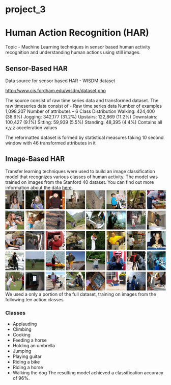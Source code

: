 # project_3
# Human Action Recognition (HAR)
Topic -
Machine Learning techniques in sensor based human activity recognition and understanding human actions using still images.
## Sensor-Based HAR
Data source for sensor based HAR - WISDM dataset

http://www.cis.fordham.edu/wisdm/dataset.php

The source consist of raw time series data and transformed dataset.
The raw timeseries data consist of -
Raw time series data 
Number of examples 
1,098,207
Number of attributes – 6
Class Distribution
Walking: 424,400 (38.6%)
Jogging: 342,177 (31.2%)
Upstairs: 122,869 (11.2%)
Downstairs: 100,427 (9.1%)
Sitting: 59,939 (5.5%)
Standing: 48,395 (4.4%)
Contains all x,y,z  acceleration values 




The reformatted dataset is formed by statistical measures taking 10 second window with 46 transformed attributes in it



## Image-Based HAR
Transfer learning techniques were used to build an image classification model that recognizes various classes of human activity. 
The model was trained on images from the Stanford 40 dataset. You can find out more information about the data 
<a href="http://vision.stanford.edu/Datasets/40actions.html" target="_blank">here</a>.<br>
<img src="Image Classification\Output\plots\image.png"><br>
We used a only a portion of the full dataset, training on images from
the following ten action classes.<br>
### Classes
- Applauding
- Climbing
- Cooking
- Feeding a horse
- Holding an umbrella
- Jumping
- Playing guitar
- Riding a bike
- Riding a horse
- Walking the dog
The resulting model achieved a classification accuracy of 96%. 
